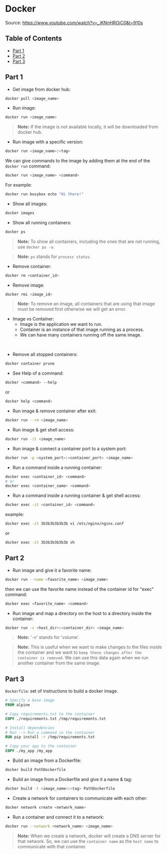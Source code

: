 # Docker
Source: https://www.youtube.com/watch?v=_jKNnHROiC0&t=910s


## Table of Contents
* [Part 1](#part-1)
* [Part 2](#part-2)
* [Part 3](#part-3)


<a id="part-1"></a>
## Part 1
* Get image from docker hub:

```bash
docker pull <image_name>
```

* Run image:

```bash
docker run <image_name>
```
> **Note:** If the image is not available locally, it will be downloaded from docker hub.  

* Run image with a specific version:

```bash
docker run <image_name>:<tag>
```

We can give commands to the image by adding them at the end of the `docker run` command:

```bash
docker run <image_name> <command>
```
For example:

```bash
docker run busybox echo "Hi there!"
```

* Show all images:

```bash
docker images
```

* Show all running containers:

```bash
docker ps
```

> **Note:** To show all containers, including the ones that are not running, use `docker ps -a`.  

> **Note:** `ps` stands for `process status`.

* Remove container:

```bash
docker rm <container_id>
```

* Remove image:

```bash
docker rmi <image_id>
```
> **Note:** To remove an image, all containers that are using that image must be removed first otherwise we will get an error.


* Image vs Container:
  * Image is the application we want to run.
  * Container is an instance of that image running as a process.
  * We can have many containers running off the same image.  
  
<br>  

* Remove all stopped containers:  

```bash
docker container prune
```

* See Help of a command:
```bash
docker <command> --help
```
or
```bash
docker help <command>
```

* Run image & remove container after exit:
```bash
docker run --rm <image_name>
```

* Run image & get shell access:
```bash
docker run -it <image_name>
```

* Run image & connect a container port to a system port:
```bash
docker run -p <system_port>:<container_port> <image_name>
```

* Run a command inside a running container:
```bash
docker exec <container_id> <command>
# or
docker exec <container_name> <command>
```

* Run a command inside a running container & get shell access:
```bash
docker exec -it <container_id> <command>
```
example:
```bash
docker exec -it 3b3b3b3b3b3b vi /etc/nginx/nginx.conf
```
or
```bash
docker exec -it 3b3b3b3b3b3b sh
```


<a id="part-2"></a>
## Part 2

- Run image and give it a favorite name:
```bash
docker run --name <favorite_name> <image_name>
```
then we can use the favorite name instead of the container id for "exec" command:
```bash
docker exec <favorite_name> <command>
```

- Run image and map a directory on the host to a directory inside the container:
```bash
docker run -v <host_dir>:<container_dir> <image_name>
```
> **Note:** '-v' stands for 'volume'.  

> **Note:** This is useful when we want to make changes to the files inside the container and we want to `keep those changes after the container is removed`. We can use this data again when we run another container from the same image.


<a id="part-3"></a>
## Part 3
`Dockerfile`: set of instructions to build a docker image.

```dockerfile
# Specify a base image
FROM alpine

# Copy requirements.txt to the container
COPY ./requirements.txt /tmp/requirements.txt

# Install dependencies
# Run --> Run a command in the container
RUN pip install -r /tmp/requirements.txt

# Copy your app to the container
COPY ./my_app /my_app
```

* Build an image from a Dockerfile:
```bash
docker build PathDockerfile
```

* Build an image from a Dockerfile and give it a name & tag:
```bash
docker build -t <image_name>:<tag> PathDockerfile
```

* Create a network for containers to communicate with each other:
```bash
docker network create <network_name>
```

* Run a container and connect it to a network:
```bash
docker run --network <network_name> <image_name>
```

> **Note:** When we create a network, docker will create a DNS server for that network. So, we can use the `container name` as the `host name` to communicate with that container.